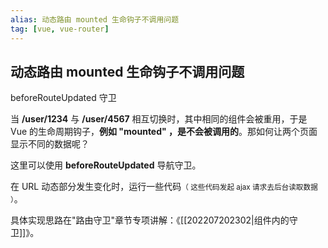 ```yaml
---
alias: 动态路由 mounted 生命钩子不调用问题
tag: [vue, vue-router]
---
```


## 动态路由 mounted 生命钩子不调用问题

beforeRouteUpdated 守卫

当 **/user/1234** 与 **/user/4567** 相互切换时，其中相同的组件会被重用，于是 Vue 的生命周期钩子，**例如 "mounted" ，是不会被调用的**。那如何让两个页面显示不同的数据呢？

这里可以使用 **beforeRouteUpdated** 导航守卫。

在 URL 动态部分发生变化时，运行一些代码<small>（ 这些代码发起 ajax 请求去后台读取数据 ）</small>。

具体实现思路在"路由守卫"章节专项讲解：《[[202207202302|组件内的守卫]]》。

